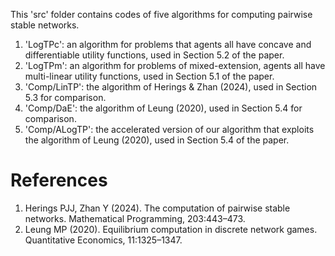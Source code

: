 This 'src' folder contains codes of five algorithms for computing pairwise stable networks. 
1. 'LogTPc': an algorithm for problems that agents all have concave and differentiable utility functions, used in Section 5.2 of the paper.
2. 'LogTPm': an algorithm for problems of mixed-extension, agents all have multi-linear utility functions, used in Section 5.1 of the paper.
3. 'Comp/LinTP': the algorithm of Herings & Zhan (2024), used in Section 5.3 for comparison.
4. 'Comp/DaE': the algorithm of Leung (2020), used in Section 5.4 for comparison.
5. 'Comp/ALogTP': the accelerated version of our algorithm that exploits the algorithm of Leung (2020), used in Section 5.4 of the paper.

# References
1. Herings PJJ, Zhan Y (2024). The computation of pairwise stable networks. Mathematical Programming, 203:443–473.
2. Leung MP (2020). Equilibrium computation in discrete network games. Quantitative Economics, 11:1325–1347.
